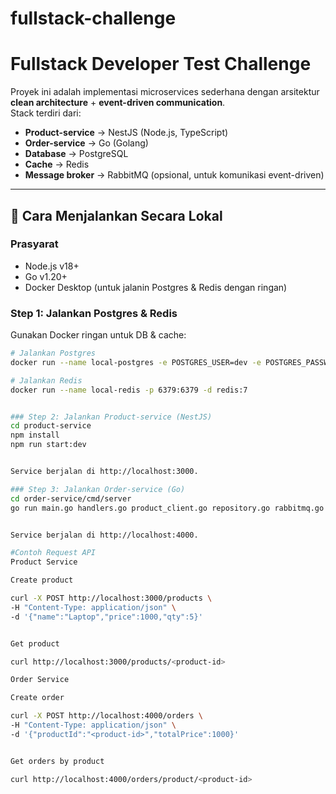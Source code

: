 # fullstack-challenge

# Fullstack Developer Test Challenge

Proyek ini adalah implementasi microservices sederhana dengan arsitektur **clean architecture** + **event-driven communication**.  
Stack terdiri dari:

- **Product-service** → NestJS (Node.js, TypeScript)  
- **Order-service** → Go (Golang)  
- **Database** → PostgreSQL  
- **Cache** → Redis  
- **Message broker** → RabbitMQ (opsional, untuk komunikasi event-driven)  

---

## 🚀 Cara Menjalankan Secara Lokal

### Prasyarat
- Node.js v18+  
- Go v1.20+  
- Docker Desktop (untuk jalanin Postgres & Redis dengan ringan)

### Step 1: Jalankan Postgres & Redis
Gunakan Docker ringan untuk DB & cache:
```bash
# Jalankan Postgres
docker run --name local-postgres -e POSTGRES_USER=dev -e POSTGRES_PASSWORD=dev -e POSTGRES_DB=appdb -p 5432:5432 -d postgres:15

# Jalankan Redis
docker run --name local-redis -p 6379:6379 -d redis:7


### Step 2: Jalankan Product-service (NestJS)
cd product-service
npm install
npm run start:dev


Service berjalan di http://localhost:3000.

### Step 3: Jalankan Order-service (Go)
cd order-service/cmd/server
go run main.go handlers.go product_client.go repository.go rabbitmq.go


Service berjalan di http://localhost:4000.

#Contoh Request API
Product Service

Create product

curl -X POST http://localhost:3000/products \
-H "Content-Type: application/json" \
-d '{"name":"Laptop","price":1000,"qty":5}'


Get product

curl http://localhost:3000/products/<product-id>

Order Service

Create order

curl -X POST http://localhost:4000/orders \
-H "Content-Type: application/json" \
-d '{"productId":"<product-id>","totalPrice":1000}'


Get orders by product

curl http://localhost:4000/orders/product/<product-id>


